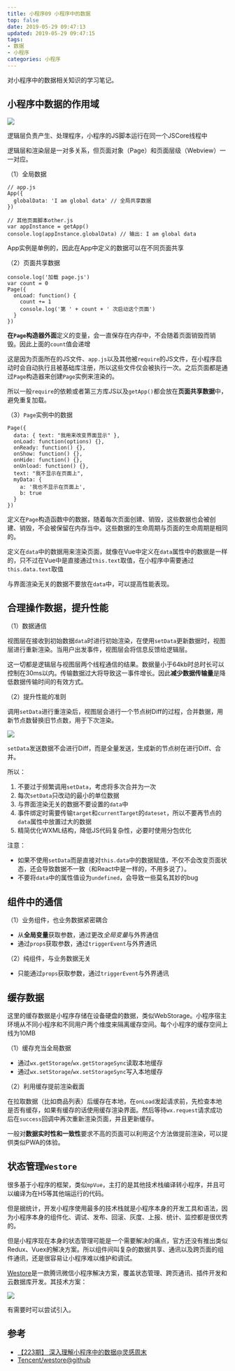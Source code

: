 ```yaml
---
title: 小程序09 小程序中的数据
top: false
date: 2019-05-29 09:47:13
updated: 2019-05-29 09:47:15
tags:
- 数据
- 小程序
categories: 小程序
---
```


对小程序中的数据相关知识的学习笔记。

<!-- more -->

## 小程序中数据的作用域

![](http://image.oldzhou.cn/FrhyVBQMT8aPyVHfcIBtDU-bA0Dy)

逻辑层负责产生、处理程序，小程序的JS脚本运行在同一个JSCore线程中

逻辑层和渲染层是一对多关系，但页面对象（Page）和页面层级（Webview）一一对应。

（1）全局数据

```JS
// app.js
App({
  globalData: 'I am global data' // 全局共享数据
})

// 其他页面脚本other.js
var appInstance = getApp()
console.log(appInstance.globalData) // 输出: I am global data
```

App实例是单例的，因此在App中定义的数据可以在不同页面共享

（2）页面共享数据

```JS
console.log('加载 page.js')
var count = 0
Page({
  onLoad: function() {
    count += 1
    console.log('第 ' + count + ' 次启动这个页面')
  }
})
```
**在`Page`构造器外面**定义的变量，会一直保存在内存中，不会随着页面销毁而销毁。因此上面的`count`值会递增

这是因为页面所在的JS文件、`app.js`以及其他被`require`的JS文件，在小程序启动时会自动执行且被基础库注册，所以这些文件仅会被执行一次。之后页面都是通过`Page`构造器来创建`Page`实例来渲染的。

所以一般`require`的依赖或者第三方库JS以及`getApp()`都会放在**页面共享数据**中，避免重复加载。

（3）`Page`实例中的数据

```JS
Page({
  data: { text: "我用来改变界面显示" },
  onLoad: function(options) {},
  onReady: function() {},
  onShow: function() {},
  onHide: function() {},
  onUnload: function() {},
  text: "我不显示在页面上",
  myData: {
    a: '我也不显示在页面上',
    b: true
  }
})
```
定义在`Page`构造函数中的数据，随着每次页面创建、销毁，这些数据也会被创建、销毁，不会被保留在内存当中。这些数据的生命周期与页面的生命周期是相同的。

定义在`data`中的数据用来渲染页面，就像在Vue中定义在`data`属性中的数据是一样的，只不过在Vue中是直接通过`this.text`取值，在小程序中需要通过`this.data.text`取值

与界面渲染无关的数据不要放在`data`中，可以提高性能表现。

## 合理操作数据，提升性能

（1）数据通信

视图层在接收到初始数据`data`时进行初始渲染，在使用`setData`更新数据时，视图层进行重新渲染。当用户出发事件，视图层会将信息反馈给逻辑层。

这一切都是逻辑层与视图层两个线程通信的结果。数据量小于64kb时总时长可以控制在30ms以内。传输数据过大将导致这一事件增长。因此**减少数据传输量**是降低数据传输时间的有效方式。

（2）提升性能的准则

调用`setData`进行重渲染后，视图层会进行一个节点树Diff的过程，合并数据，用新节点数替换旧节点数，用于下次渲染。

![](http://image.oldzhou.cn/FsF0TPGp4y34vjzTNe6VctL_4ReM)

`setData`发送数据不会进行Diff，而是全量发送，生成新的节点树在进行Diff、合并。

所以：

1. 不要过于频繁调用`setData`，考虑将多次合并为一次
2. 每次`setData`只改动的最小的单位数据
3. 与界面渲染无关的数据不要设置的`data`中
4. 事件绑定时需要传输`target`和`currentTarget`的`dateset`，所以不要再节点的`data`属性中放置过大的数据
5. 精简优化WXML结构，降低JS代码复杂性，必要时使用分包优化

注意：

- 如果不使用`setData`而是直接对`this.data`中的数据赋值，不仅不会改变页面状态，还会导致数据不一致（和React中是一样的，不用多说了）。
- 不要将`data`中的属性值设为`undefined`，会导致一些莫名其妙的bug

## 组件中的通信

（1）业务组件，也业务数据紧密耦合

- 从**全局变量**获取参数，通过更改*全局变量*与外界通信
- 通过`props`获取参数，通过`triggerEvent`与外界通讯

（2）纯组件，与业务数据无关

- 只能通过`props`获取参数，通过`triggerEvent`与外界通讯

## 缓存数据

这里的缓存数据是小程序存储在设备硬盘的数据，类似WebStorage。小程序宿主环境从不同小程序和不同用户两个维度来隔离缓存空间。每个小程序的缓存空间上线为10MB

（1）缓存充当全局数据

- 通过`wx.getStorage`/`wx.getStorageSync`读取本地缓存
- 通过`wx.setStorage`/`wx.setStorageSync`写入本地缓存


（2）利用缓存提前渲染截面

在拉取数据（比如商品列表）后缓存在本地，在`onLoad`发起请求前，先检查本地是否有缓存，如果有缓存的话使用缓存渲染界面。然后等待`wx.request`请求成功后在`success`回调中再次重新渲染页面，并且更新缓存。

一般对**数据实时性和一致性**要求不高的页面可以利用这个方法做提前渲染，可以提供类似PWA的体验。

## 状态管理`Westore`

很多基于小程序的框架，类似`mpVue`，主打的是其他技术栈编译转小程序，并且可以编译为在H5等其他端运行的代码。

但是据统计，开发小程序使用最多的技术栈就是小程序本身的开发工具和语法，因为小程序本身的组件化、调试、发布、回滚、灰度、上报、统计、监控都是很优秀的。

但是小程序现在本身的状态管理可能是一个需要解决的痛点，官方还没有推出类似Redux、Vuex的解决方案。所以组件间叫复杂的数据共享、通讯以及跨页面的组件通讯，还是很容易让小程序难以维护和调试。

[Westore](https://github.com/Tencent/westore)是一款腾讯微信小程序解决方案，覆盖状态管理、跨页通讯、插件开发和云数据库开发。其技术方案：

![](http://image.oldzhou.cn/Fg3k-8CMTk7nTkf3_hJUsi-mDmuq)

有需要时可以尝试引入。

## 参考

- [【223期】 深入理解小程序中的数据@灵感周末](https://mp.weixin.qq.com/s?__biz=MzA5Njc3Njk5NA==&mid=2650530154&idx=1&sn=e69de4294f0266b245ac187bbd4c58a4&chksm=88a5a727bfd22e310a77939efb54b64ae281873a6d7f56a8724316af3d480eb1e1939685ee0c&token=1755074627&lang=zh_CN#rd)
- [Tencent/westore@github](https://github.com/Tencent/westore)
